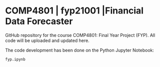 # COMP4801 | fyp21001 |Financial Data Forecaster

GitHub repository for the course COMP4801: Final Year Project (FYP). All code will be uploaded and updated here. 

The code development has been done on the Python Jupyter Notebook:

```shell
fyp.ipynb
```


